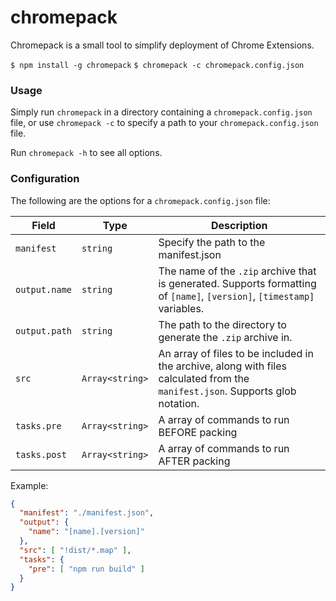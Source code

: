# chromepack

Chromepack is a small tool to simplify deployment of Chrome Extensions.

`$ npm install -g chromepack`
`$ chromepack -c chromepack.config.json`

### Usage

Simply run `chromepack` in a directory containing a `chromepack.config.json` file, or use `chromepack -c` to specify a path to your `chromepack.config.json` file.

Run `chromepack -h` to see all options.

### Configuration

The following are the options for a `chromepack.config.json` file:

| Field | Type | Description |
|-------|------|-------------|
| `manifest` | `string` | Specify the path to the manifest.json |
| `output.name` | `string` | The name of the `.zip` archive that is generated. Supports formatting of `[name]`, `[version]`, `[timestamp]` variables. |
| `output.path` | `string` | The path to the directory to generate the `.zip` archive in. |
| `src` | `Array<string>` | An array of files to be included in the archive, along with files calculated from the `manifest.json`. Supports glob notation. |
| `tasks.pre` | `Array<string>` | A array of commands to run BEFORE packing |
| `tasks.post` | `Array<string>` | A array of commands to run AFTER packing |

Example:

```json
{
  "manifest": "./manifest.json",
  "output": {
    "name": "[name].[version]"
  },
  "src": [ "!dist/*.map" ],
  "tasks": {
    "pre": [ "npm run build" ]
  }
}
```